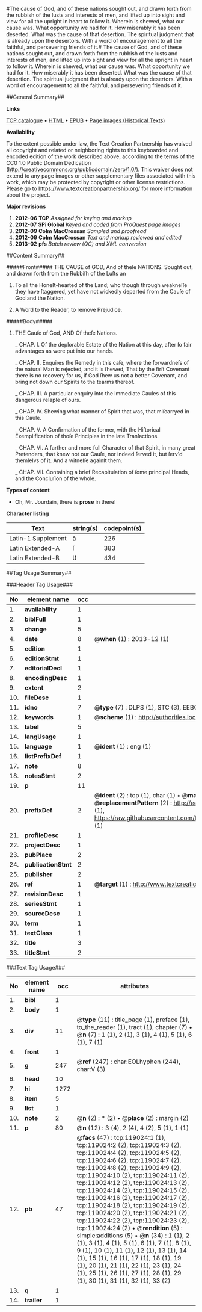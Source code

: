#The cause of God, and of these nations sought out, and drawn forth from the rubbish of the lusts and interests of men, and lifted up into sight and view for all the upright in heart to follow it. Wherein is shewed, what our cause was. What opportunity we had for it. How miserably it has been deserted. What was the cause of that desertion. The spiritual judgment that is already upon the desertors. With a word of encouragement to all the faithful, and persevering friends of it.#
The cause of God, and of these nations sought out, and drawn forth from the rubbish of the lusts and interests of men, and lifted up into sight and view for all the upright in heart to follow it. Wherein is shewed, what our cause was. What opportunity we had for it. How miserably it has been deserted. What was the cause of that desertion. The spiritual judgment that is already upon the desertors. With a word of encouragement to all the faithful, and persevering friends of it.

##General Summary##

**Links**

[TCP catalogue](http://www.ota.ox.ac.uk/tcp/)  • 
[HTML](http://tei.it.ox.ac.uk/tcp/Texts-HTML/free/A74/A74960.html)  • 
[EPUB](http://tei.it.ox.ac.uk/tcp/Texts-EPUB/free/A74/A74960.epub) • 
[Page images (Historical Texts)](https://historicaltexts.jisc.ac.uk/eebo-99866739e)

**Availability**

To the extent possible under law, the Text Creation Partnership has waived all copyright and related or neighboring rights to this keyboarded and encoded edition of the work described above, according to the terms of the CC0 1.0 Public Domain Dedication (http://creativecommons.org/publicdomain/zero/1.0/). This waiver does not extend to any page images or other supplementary files associated with this work, which may be protected by copyright or other license restrictions. Please go to https://www.textcreationpartnership.org/ for more information about the project.

**Major revisions**

1. __2012-06__ __TCP__ *Assigned for keying and markup*
1. __2012-07__ __SPi Global__ *Keyed and coded from ProQuest page images*
1. __2012-09__ __Colm MacCrossan__ *Sampled and proofread*
1. __2012-09__ __Colm MacCrossan__ *Text and markup reviewed and edited*
1. __2013-02__ __pfs__ *Batch review (QC) and XML conversion*

##Content Summary##

#####Front#####
THE CAUSE of GOD, And of theſe NATIONS. Sought out, and drawn forth from the Rubbiſh of the Luſts an
1. To all the Honeſt-hearted of the Land; who though through weakneſſe they have ſtaggered, yet have not wickedly departed from the Cauſe of God and the Nation.

1. A Word to the Reader, to remove Prejudice.

#####Body#####

1. THE Cauſe of God, AND Of theſe Nations.

    _ CHAP. I. Of the deplorable Estate of the Nation at this day, after ſo fair advantages as were put into our hands.

    _ CHAP. II. Enquires the Remedy in this caſe, where the forwardneſs of the natural Man is rejected, and it is ſhewed, That by the firſt Covenant there is no recovery for us, if God ſhew us not a better Covenant, and bring not down our Spirits to the tearms thereof.

    _ CHAP. III. A particular enquiry into the immediate Cauſes of this dangerous relapſe of ours.

    _ CHAP. IV. Shewing what manner of Spirit that was, that miſcarryed in this Cauſe.

    _ CHAP. V. A Confirmation of the former, with the Hiſtorical Exemplification of thoſe Principles in the late Tranſactions.

    _ CHAP. VI. A farther and more full Character of that Spirit, in many great Pretenders, that knew not our Cauſe, nor indeed ſerved it, but ſerv'd themſelvs of it. And a witneſſe againſt them.

    _ CHAP. VII. Containing a brief Recapitulation of ſome principal Heads, and the Concluſion of the whole.

**Types of content**

  * Oh, Mr. Jourdain, there is **prose** in there!

**Character listing**


|Text|string(s)|codepoint(s)|
|---|---|---|
|Latin-1 Supplement|â|226|
|Latin Extended-A|ſ|383|
|Latin Extended-B|Ʋ|434|

##Tag Usage Summary##

###Header Tag Usage###

|No|element name|occ|attributes|
|---|---|---|---|
|1.|__availability__|1||
|2.|__biblFull__|1||
|3.|__change__|5||
|4.|__date__|8| @__when__ (1) : 2013-12 (1)|
|5.|__edition__|1||
|6.|__editionStmt__|1||
|7.|__editorialDecl__|1||
|8.|__encodingDesc__|1||
|9.|__extent__|2||
|10.|__fileDesc__|1||
|11.|__idno__|7| @__type__ (7) : DLPS (1), STC (3), EEBO-CITATION (1), PROQUEST (1), VID (1)|
|12.|__keywords__|1| @__scheme__ (1) : http://authorities.loc.gov/ (1)|
|13.|__label__|5||
|14.|__langUsage__|1||
|15.|__language__|1| @__ident__ (1) : eng (1)|
|16.|__listPrefixDef__|1||
|17.|__note__|8||
|18.|__notesStmt__|2||
|19.|__p__|11||
|20.|__prefixDef__|2| @__ident__ (2) : tcp (1), char (1)  •  @__matchPattern__ (2) : ([0-9\-]+):([0-9IVX]+) (1), (.+) (1)  •  @__replacementPattern__ (2) : http://eebo.chadwyck.com/downloadtiff?vid=$1&page=$2 (1), https://raw.githubusercontent.com/textcreationpartnership/Texts/master/tcpchars.xml#$1 (1)|
|21.|__profileDesc__|1||
|22.|__projectDesc__|1||
|23.|__pubPlace__|2||
|24.|__publicationStmt__|2||
|25.|__publisher__|2||
|26.|__ref__|1| @__target__ (1) : http://www.textcreationpartnership.org/docs/. (1)|
|27.|__revisionDesc__|1||
|28.|__seriesStmt__|1||
|29.|__sourceDesc__|1||
|30.|__term__|1||
|31.|__textClass__|1||
|32.|__title__|3||
|33.|__titleStmt__|2||


###Text Tag Usage###

|No|element name|occ|attributes|
|---|---|---|---|
|1.|__bibl__|1||
|2.|__body__|1||
|3.|__div__|11| @__type__ (11) : title_page (1), preface (1), to_the_reader (1), tract (1), chapter (7)  •  @__n__ (7) : 1 (1), 2 (1), 3 (1), 4 (1), 5 (1), 6 (1), 7 (1)|
|4.|__front__|1||
|5.|__g__|247| @__ref__ (247) : char:EOLhyphen (244), char:V (3)|
|6.|__head__|10||
|7.|__hi__|1272||
|8.|__item__|5||
|9.|__list__|1||
|10.|__note__|2| @__n__ (2) : * (2)  •  @__place__ (2) : margin (2)|
|11.|__p__|80| @__n__ (12) : 3 (4), 2 (4), 4 (2), 5 (1), 1 (1)|
|12.|__pb__|47| @__facs__ (47) : tcp:119024:1 (1), tcp:119024:2 (2), tcp:119024:3 (2), tcp:119024:4 (2), tcp:119024:5 (2), tcp:119024:6 (2), tcp:119024:7 (2), tcp:119024:8 (2), tcp:119024:9 (2), tcp:119024:10 (2), tcp:119024:11 (2), tcp:119024:12 (2), tcp:119024:13 (2), tcp:119024:14 (2), tcp:119024:15 (2), tcp:119024:16 (2), tcp:119024:17 (2), tcp:119024:18 (2), tcp:119024:19 (2), tcp:119024:20 (2), tcp:119024:21 (2), tcp:119024:22 (2), tcp:119024:23 (2), tcp:119024:24 (2)  •  @__rendition__ (5) : simple:additions (5)  •  @__n__ (34) : 1 (1), 2 (1), 3 (1), 4 (1), 5 (1), 6 (1), 7 (1), 8 (1), 9 (1), 10 (1), 11 (1), 12 (1), 13 (1), 14 (1), 15 (1), 16 (1), 17 (1), 18 (1), 19 (1), 20 (1), 21 (1), 22 (1), 23 (1), 24 (1), 25 (1), 26 (1), 27 (1), 28 (1), 29 (1), 30 (1), 31 (1), 32 (1), 33 (2)|
|13.|__q__|1||
|14.|__trailer__|1||
